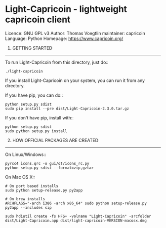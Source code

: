 Light-Capricoin - lightweight capricoin client
=====================================

  Licence: GNU GPL v3
  Author: Thomas Voegtlin
  maintainer: capricoin
  Language: Python
  Homepage: https://www.capricoin.org/

  
1. GETTING STARTED
------------------

To run Light-Capricoin from this directory, just do::

    ./light-capricoin

If you install Light-Capricoin on your system, you can run it from any
directory.

If you have pip, you can do::

    python setup.py sdist
    sudo pip install --pre dist/Light-Capricoin-2.3.0.tar.gz


If you don't have pip, install with::

    python setup.py sdist
    sudo python setup.py install




2. HOW OFFICIAL PACKAGES ARE CREATED
------------------------------------

On Linux/Windows::

    pyrcc4 icons.qrc -o gui/qt/icons_rc.py
    python setup.py sdist --format=zip,gztar

On Mac OS X::

    # On port based installs
    sudo python setup-release.py py2app

    # On brew installs
    ARCHFLAGS="-arch i386 -arch x86_64" sudo python setup-release.py py2app --includes sip

    sudo hdiutil create -fs HFS+ -volname "Light-Capricoin" -srcfolder dist/Light-Capricoin.app dist/light-capricoin-VERSION-macosx.dmg
